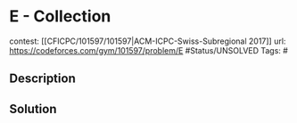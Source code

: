 # E - Collection

contest: [[CFICPC/101597/101597|ACM-ICPC-Swiss-Subregional 2017]]
url: https://codeforces.com/gym/101597/problem/E
#Status/UNSOLVED
Tags: #

## Description

## Solution

